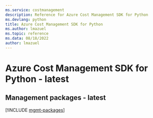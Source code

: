 ```yaml
---
ms.service: costmanagement
description: Reference for Azure Cost Management SDK for Python
ms.devlang: python
title: Azure Cost Management SDK for Python
ms.author: lmazuel
ms.topic: reference
ms.data: 08/18/2022
author: lmazuel
---
```

# Azure Cost Management SDK for Python - latest

## Management packages - latest
[!INCLUDE [mgmt-packages](cost-management-mgmt-index.md)]